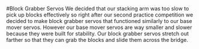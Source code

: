#Block Grabber Servos 
We decided that our stacking arm was too slow to pick up blocks effectively so right after our second practice competition we decided to make block grabber servos that functioned similarly to our base mover servos. However our base mover servos are way smaller and slower because they were built for stability. Our block grabber servos stretch out farther so that they can grab the blocks and slide them across the bridge. 